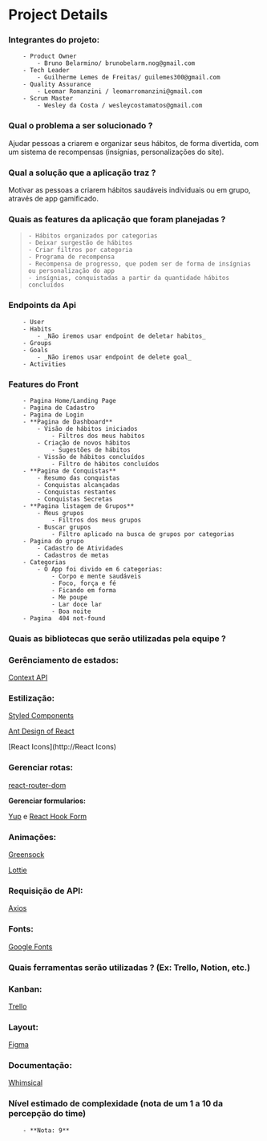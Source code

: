 # Project Details

### Integrantes do projeto:

        - Product Owner
            - Bruno Belarmino/ brunobelarm.nog@gmail.com
        - Tech Leader
            - Guilherme Lemes de Freitas/ guilemes300@gmail.com
        - Quality Assurance
            - Leomar Romanzini / leomarromanzini@gmail.com
        - Scrum Master
            - Wesley da Costa / wesleycostamatos@gmail.com
### Qual o problema a ser solucionado ?

Ajudar pessoas a criarem e organizar seus hábitos, de forma divertida, com um sistema de recompensas (insígnias, personalizações do site).

### Qual a solução que a aplicação traz ?

Motivar as pessoas a criarem hábitos saudáveis  individuais ou em grupo, através de app gamificado.

### Quais as features da aplicação que foram planejadas ?

>     - Hábitos organizados por categorias
>     - Deixar surgestão de hábitos
>     - Criar filtros por categoria
>     - Programa de recompensa
>     - Recompensa de progresso, que podem ser de forma de insígnias ou personalização do app
>     - insígnias, conquistadas a partir da quantidade hábitos concluídos

### Endpoints da Api

        - User 
        - Habits
            - _Não iremos usar endpoint de deletar habitos_
        - Groups
        - Goals
            - _Não iremos usar endpoint de delete goal_
        - Activities
### Features do Front

        - Pagina Home/Landing Page
        - Pagina de Cadastro
        - Pagina de Login
        - **Pagina de Dashboard**
            - Visão de hábitos iniciados
                - Filtros dos meus habitos
            - Criação de novos hábitos
                - Sugestões de hábitos
            - Vissão de hábitos concluídos
                - Filtro de hábitos concluídos
        - **Pagina de Conquistas**
            - Resumo das conquistas
            - Conquistas alcançadas
            - Conquistas restantes
            - Conquistas Secretas
        - **Pagina listagem de Grupos**
            - Meus grupos
                - Filtros dos meus grupos
            - Buscar grupos
                - Filtro aplicado na busca de grupos por categorias
        - Pagina do grupo
            - Cadastro de Atividades
            - Cadastros de metas
        - Categorias
            - O App foi divido em 6 categorias:
                - Corpo e mente saudáveis
                - Foco, força e fé
                - Ficando em forma
                - Me poupe
                - Lar doce lar
                - Boa noite
        - Pagina  404 not-found
### Quais as bibliotecas que serão utilizadas pela equipe ?

### Gerênciamento de estados:

[Context API](https://reactjs.org/docs/context.html)

### Estilização:

[Styled Components](https://styled-components.com/)

[Ant Design of React](https://ant.design/)

[React Icons](http://React Icons)

### Gerenciar rotas:

[react-router-dom](https://reactrouter.com/web/guides/quick-start)

**Gerenciar formularios:**

[Yup](https://github.com/jquense/yup) e [React Hook Form](https://react-hook-form.com/)

### Animações:

[Greensock](https://greensock.com/)

[Lottie](https://airbnb.design/lottie/)

### Requisição de API:

[Axios](https://github.com/axios/axios)

### Fonts:

[Google Fonts](https://fonts.google.com/)

### Quais ferramentas serão utilizadas ? (Ex: Trello, Notion, etc.)

### Kanban:

[Trello](https://trello.com/invite/b/UXaaYD40/fb562eacc274b27db18454706b0b0cb2/board-scrum)

### Layout:

[Figma](https://www.figma.com/file/SgrdHKADSsuYP8S7d8MyI3/Untitled?node-id=0%3A1)

### Documentação:

[Whimsical](https://whimsical.com/project-documentation-2TALvWMTGyEREZ2qjXgzsf)

### Nível estimado de complexidade (nota de um 1 a 10 da percepção do time)

        - **Nota: 9**
